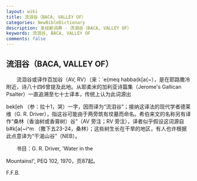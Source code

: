 ```yaml
---
layout: wiki
title: 流泪谷（BACA, VALLEY OF）
categories: NewBibleDictionary
description: 圣经新词典 - 流泪谷（BACA, VALLEY OF）
keywords: 流泪谷, BACA, VALLEY OF
comments: false
---
```


## 流泪谷（BACA, VALLEY OF）

　　流泪谷或译作百加谷（AV, RV）（来：`e{meq habba{k[a{~），是在耶路撒冷附近，诗八十四6曾提及此地。从耶柔米的加利亚诗篇集（Jerome's Gallican Psalter）一直追溯至七十士译本，传统上认为此词源出

bek[eh （参：拉十1，哭）一字，因而译为“流泪谷”；接纳这译法的现代学者德莱维（G. R. Driver），指这谷可能由于两旁筑有坟墓而命名。希伯来文的名称另有译作“桑林〔香油树或香膏树〕谷”（AV 旁注；RV 旁注），译者似乎假设这词源自 b#k[a{~i^m （撒下五23-24，桑林）；这些树生长在干旱的地区，有人也许根据此点意译为“干渴山谷”（NEB）。

　　书目：G. R. Driver, 'Water in the

Mountains!', PEQ 102, 1970，页87起。

F.F.B.






